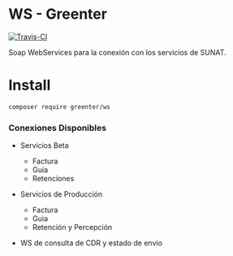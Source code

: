 # WS - Greenter

[![Travis-CI](https://img.shields.io/travis/giansalex/greenter-ws.svg?label=travis-ci&branch=master&style=flat-square)](https://travis-ci.org/giansalex/greenter-ws)
     
Soap WebServices para la conexión con los servicios de SUNAT.

# Install
```bash
composer require greenter/ws
```

### Conexiones Disponibles

* Servicios Beta
    - Factura
    - Guia
    - Retenciones
    
* Servicios de Producción
    - Factura
    - Guia
    - Retención y Percepción

* WS de consulta de CDR y estado de envio

